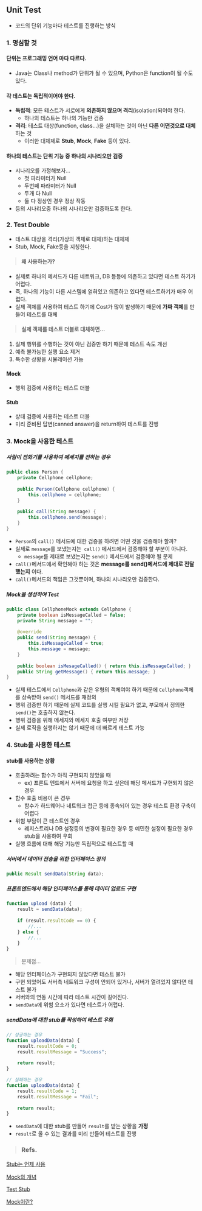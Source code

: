 ## Unit Test

- 코드의 단위 기능마다 테스트를 진행하는 방식



### 1. 명심할 것

#### 단위는 프로그래밍 언어 마다 다르다.

- Java는 Class나 method가 단위가 될 수 있으며, Python은 function이 될 수도 있다.



#### 각 테스트는 독립적이어야 한다.

- **독립적**: 모든 테스트가 서로에게 **의존하지 않으며 격리**(isolation)되어야 한다.
  - 하나의 테스트는 하나의 기능만 검증
- **격리**: 테스트 대상(function, class...)을 실체하는 것이 아닌 **다른 어떤것으로 대체**하는 것
  - 이러한 대체제로 **Stub**, **Mock**, **Fake** 등이 있다.



#### 하나의 테스트는 단위 기능 중 **하나의 시나리오만 검증**

- 시나리오를 가정해보자...
  - 첫 파라미터가 Null
  - 두번째 파라미터가 Null
  - 두개 다 Null
  - 둘 다 정상인 경우 정상 작동
- 등의 시나리오중 하나의 시나리오만 검증하도록 한다.



### 2. Test Double

- 테스트 대상을 격리(가상의 객체로 대체)하는 대체제
- Stub, Mock, Fake등을 지칭한다.



> #### 왜 사용하는가?

- 실제로 하나의 메서드가 다른 네트워크, DB 등등에 의존하고 있다면 테스트 하기가 어렵다.
- 즉, 하나의 기능이 다른 시스템에 얽혀있고 의존하고 있다면 테스트하기가 매우 어렵다.
- 실제 객체를 사용하여 테스트 하기에 Cost가 많이 발생하기 때문에 **가짜 객체**를 만들어 테스트를 대체



> #### 실제 객체를 테스트 더블로 대체하면...

1. 실제 행위를 수행하는 것이 아닌 검증만 하기 때문에 테스트 속도 개선
2. 예측 불가능한 실행 요소 제거
3. 특수한 상황을 시뮬레이션 가능



#### Mock

- 행위 검증에 사용하는 테스트 더블



#### Stub

- 상태 검증에 사용하는 테스트 더블
- 미리 준비된 답변(canned answer)을 return하여 테스트를 진행



### 3. Mock을 사용한 테스트

##### 사람이 전화기를 사용하여 메세지를 전하는 경우

```java
public class Person {
    private Cellphone cellphone;
    
    public Person(Cellphone cellphone) {
        this.cellphone = cellphone;
    }
    
    public call(String message) {
        this.cellphone.send(message);
    }
}
```

- `Person`의 `call()` 메서드에 대한 검증을 하려면 어떤 것을 검증해야 할까?
- 실제로 `message`를 보냈는지는` call()` 메서드에서 검증해야 할 부분이 아니다.
  - `message`를 제대로 보냈는지는 `send()` 메서드에서 검증해야 될 문제
- `call()`메서드에서 확인해야 하는 것은 **message를 send()메서드에 제대로 전달했는지** 이다.
- `call()`메서드의 책임은 그것뿐이며, 하나의 시나리오만 검증한다.



##### Mock을 생성하여 Test

```java
public class CellphoneMock extends Cellphone {
    private boolean isMessageCalled = false;
    private String message = "";
    
    @override
    public send(String message) {
        this.isMessageCalled = true;
        this.message = message;
    }
    
    public boolean isMesageCalled() { return this.isMessageCalled; }
    public String getMessage() { return this.message; }
}
```

- 실제 테스트에서 `Cellphone`과 같은 유형의 객체여야 하기 때문에 `Cellphone`객체를 상속받아 `send()` 메서드를 재정의
- 행위 검증만 하기 때문에 실제 코드를 실행 시킬 필요가 없고, 부모에서 정의한 `send()`는 호출하지 않는다.
- 행위 검증을 위해 메세지와 메세지 호출 여부만 저장
- 실제 로직을 실행하지는 않기 때문에 더 빠르게 테스트 가능



### 4. Stub을 사용한 테스트

#### stub를 사용하는 상황

- 호출하려는 함수가 아직 구현되지 않았을 때
  - ex) 프론트 엔드에서 서버에 요청을 하고 싶은데 해당 메서드가 구현되지 않은 경우
- 함수 호출 비용이 큰 경우
  - 함수가 하드웨어나 네트워크 접근 등에 종속되어 있는 경우  테스트 환경 구축이 어렵다
- 위험 부담이 큰 테스트인 경우
  - 레지스트리나 DB 설정등의 변경이 필요한 경우 등 예민한 설정이 필요한 경우 stub을 사용하여 우회
- 실행 흐름에 대해 해당 기능만 독립적으로 테스트할 때



##### 서버에서 데이터 전송을 위한 인터페이스 정의

```java
public Result sendData(String data);
```



##### 프론트엔드에서 해당 인터페이스를 통해 데이터 업로드 구현

```javascript
function upload (data) {
    result = sendData(data);
    
    if (result.resultCode == 0) {
        //...
    } else {
        //...
    }
}
```



> 문제점...

- 해당 인터페이스가 구현되지 않았다면 테스트 불가
- 구현 되었어도 서버측 네트워크 구성이 안되어 있거나, 서버가 열려있지 않다면 테스트 불가
- 서버와의 연동 시간에 따라 테스트 시간이 길어진다.
- `sendData`에 위험 요소가 있다면 테스트가 어렵다.



##### sendData에 대한 stub를 작성하여 테스트 우회

```javascript
// 성공하는 경우
function uploadData(data) {
    result.resultCode = 0;
    result.resultMessage = "Success";
    
    return result;
}

// 실패하는 경우
function uploadData(data) {
    result.resultCode = 1;
    result.resultMessage = "Fail";
    
    return result;
}
```

- `sendData`에 대한 stub를 만들어 `result`를 받는 상황을 **가정**
- `result`로 올 수 있는 결과를 미리 만들어 테스트를 진행





> ### Refs.

[Stub는 언제 사용]( https://m.blog.naver.com/PostView.nhn?blogId=suresofttech&logNo=221204092938&proxyReferer=https%3A%2F%2Fwww.google.com%2F )

[Mock의 개념]( https://www.crocus.co.kr/1555 )

[Test Stub]( [https://medium.com/@SlackBeck/%ED%85%8C%EC%8A%A4%ED%8A%B8-%EC%8A%A4%ED%85%81-test-stub-%EC%9D%B4%EB%9E%80-%EB%AC%B4%EC%97%87%EC%9D%B8%EA%B0%80-ff9c8840c1b0](https://medium.com/@SlackBeck/테스트-스텁-test-stub-이란-무엇인가-ff9c8840c1b0) )

[Mock이란?]( [https://medium.com/@SlackBeck/mock-object%EB%9E%80-%EB%AC%B4%EC%97%87%EC%9D%B8%EA%B0%80-85159754b2ac](https://medium.com/@SlackBeck/mock-object란-무엇인가-85159754b2ac) )

